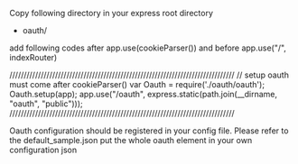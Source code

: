 Copy following directory in your express root directory
- oauth/

add following codes after app.use(cookieParser()) and before app.use("/", indexRouter)

///////////////////////////////////////////////////////////////////////////////
// setup oauth must come after cookieParser()
var Oauth = require('./oauth/oauth');
Oauth.setup(app);
app.use("/oauth", express.static(path.join(__dirname, "oauth", "public")));
///////////////////////////////////////////////////////////////////////////////

Oauth configuration should be registered in your config file.
Please refer to the default_sample.json 
put the whole oauth element in your own configuration json
